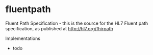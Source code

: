 # fluentpath

Fluent Path Specification - this is the source for the HL7 Fluent path specification, as published at http://hl7.org/fhirpath

Implementations

* todo

